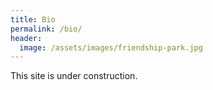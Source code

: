 ```yaml
---
title: Bio
permalink: /bio/
header:
  image: /assets/images/friendship-park.jpg
---
```


This site is under construction.
<!-- use this to comment out -->

<!-- Here are [two](http://www.youtube.com/watch?v=BOFWtnCMnJw){:target="_blank"} [promo](http://www.youtube.com/watch?v=fL4JsEH_CJU){:target="_blank"} videos of the expedition that were made as part of a pitch to Irish television companies.

In Fall 2017, I joined the [Department of Economics](http://economics.uoregon.edu/){:target="_blank"} at the University of Oregon as an assistant professor. -->



